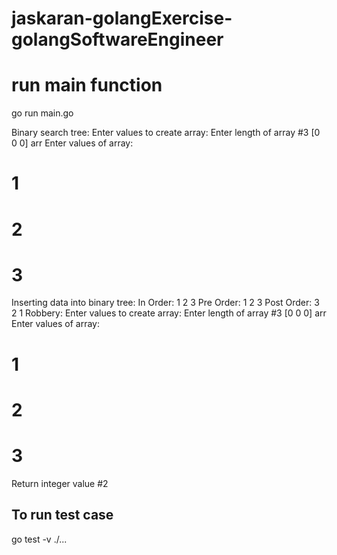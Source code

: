 # jaskaran-golangExercise-golangSoftwareEngineer

# run main function
go run main.go

Binary search tree: 
Enter values to create array: 
Enter length of array #3
[0 0 0] arr
Enter values of array:
# 1
# 2
# 3
Inserting data into binary tree: In Order: 1 2 3 
Pre Order: 1 2 3 
Post Order: 3 2 1 
Robbery: Enter values to create array: 
Enter length of array #3
[0 0 0] arr
Enter values of array:
# 1
# 2
# 3
Return integer value #2

## To run test case
go test -v ./...

